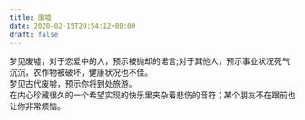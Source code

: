 ```yaml
---
title: 废墟
date: 2020-02-15T20:54:12+08:00
draft: false
---
```


梦见废墟，对于恋爱中的人，预示被抛却的诺言;对于其他人，预示事业状况死气沉沉，农作物被破坏，健康状况也不佳。<br>
梦见古代废墟，预示你将到处旅游。<br>
在内心珍藏很久的一个希望实现的快乐里夹杂着悲伤的音符；某个朋友不在跟前也让你非常烦恼。<br>
